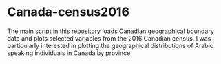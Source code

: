 # Canada-census2016
The main script in this repository loads Canadian geographical boundary data and plots selected variables from the 2016 Canadian census.
I was particularly interested in plotting the geographical distributions of Arabic speaking individuals in Canada by province.
